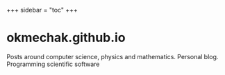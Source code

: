 +++
sidebar = "toc"
+++
# okmechak.github.io

Posts around computer science, physics and mathematics. Personal blog. Programming scientific software

